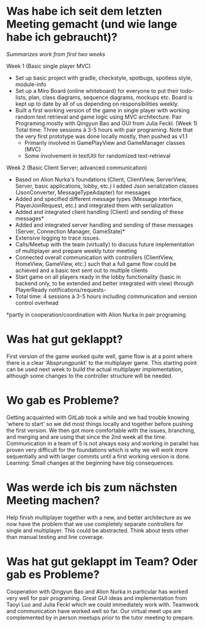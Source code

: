 # Was habe ich seit dem letzten Meeting gemacht (und wie lange habe ich gebraucht)?
*Summarizes work from first two weeks*

Week 1 (Basic single player MVC)
- Set up basic project with gradle, checkstyle, spotbugs, spotless style, module-info
- Set up a Miro Board (online whiteboard) for everyone to put their todo-lists, plan, class diagrams, sequence diagrams, mockups etc. Board is kept up to date by all of us depending on responsibilities weekly.
- Built a first working version of the game in single player with working random text retrieval and game logic using MVC architecture. Pair Programing mostly with Qingyun Bao and GUI from Julia Feckl. (Week 1) Total time: Three sessions à 3-5 hours with pair programing. Note that the very first prototype was done locally mostly, then pushed as v1.1
  - Primarily involved in GamePlayView and GameManager classes (MVC)
  - Some involvement in textUtil for randomized text-retrieval

Week 2 (Basic Client Server; advanced communication)
- Based on Alion Nurka's foundations (Client, ClientView, ServerView, Server, basic applications, lobby, etc.) I added Json serialization classes (JsonConverter, MessageTypeAdapter) for messages
- Added and specified different message types (Message interface, PlayerJoinRequest, etc.) and integrated them with serialization
- Added and integrated client handling (Client) and sending of these messages*
- Added and integrated server handling and sending of these messages (Server, Connection Manager, GameState)*
- Extensive logging to trace issues.
- Calls/Meetup with the team (virtually) to discuss future implementation of multiplayer and prepare weekly tutor meeting
- Connected overall communication with controllers (ClientView, HomeView, GameView, etc.) such that a full game flow could be achieved and a basic text sent out to multiple clients
- Start game on all players ready in the lobby functionality (basic in backend only, to be extended and better integrated with view) through PlayerReady notifications/requests-
- Total time: 4 sessions à 3-5 hours including communication and version control overhead

*partly in cooperation/coordination with Alion Nurka in pair programing

# Was hat gut geklappt?
First version of the game worked quite well, game flow is at a point where there is a clear 'Absprungpunkt' to the multiplayer game.
This starting point can be used next week to build the actual multiplayer implementation, although some changes to the controller structure will be needed.

# Wo gab es Probleme?
Getting acquainted with GitLab took a while and we had trouble knowing 'where to start' so we did most things locally and together before pushing the first version. We then got more comfortable with the issues, branching, and merging and are using that since the 2nd week all the time.
Communication in a team of 5 is not always easy and working in parallel has proven very difficult for the foundations which is why we will work more sequentially and with larger commits until a first working version is done.
Learning: Small changes at the beginning have big consequences.

# Was werde ich bis zum nächsten Meeting machen?
Help finish multiplayer together with a new, and better architecture as we now have the problem that we use completely separate controllers for single and multiplayer. This could be abstracted.
Think about tests other than manual testing and line coverage.

# Was hat gut geklappt im Team? Oder gab es Probleme?
Cooperation with Qingyun Bao and Alion Nurka in particular has worked very well for pair programing.
Great GUI ideas and implementation from Taoyi Luo and Julia Feckl which we could immediately work with.
Teamwork and communication have worked well so far. Our virtual meet ups are complemented by in person meetups prior to the tutor meeting to prepare.